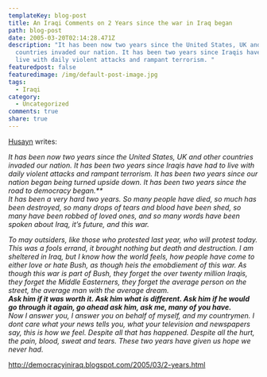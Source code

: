 ```yaml
---
templateKey: blog-post
title: An Iraqi Comments on 2 Years since the war in Iraq began
path: blog-post
date: 2005-03-20T02:14:28.471Z
description: "It has been now two years since the United States, UK and other
  countries invaded our nation. It has been two years since Iraqis have had to
  live with daily violent attacks and rampant terrorism. "
featuredpost: false
featuredimage: /img/default-post-image.jpg
tags:
  - Iraqi
category:
  - Uncategorized
comments: true
share: true
---
```

<!--StartFragment-->

[Husayn](http://democracyiniraq.blogspot.com/) writes:

*It has been now two years since the United States, UK and other countries invaded our nation. It has been two years since Iraqis have had to live with daily violent attacks and rampant terrorism. It has been two years since our nation began being turned upside down. It has been two years since the road to democracy began.**\
It has been a very hard two years. So many people have died, so much has been destroyed, so many drops of tears and blood have been shed, so many have been robbed of loved ones, and so many words have been spoken about Iraq, it’s future, and this war.*

*To may outsiders, like those who protested last year, who will protest today. This was a fools errand, it brought nothing but death and destruction. I am sheltered in Iraq, but I know how the world feels, how people have come to either love or hate Bush, as though heis the emobdiement of this war. As though this war is part of Bush, they forget the over twenty million Iraqis, they forget the Middle Easterners, they forget the average person on the street, the average man with the average dream.**\
Ask him if it was worth it. Ask him what is different. Ask him if he would go through it again, go ahead ask him, ask me, many of you have.**\
Now I answer you, I answer you on behalf of myself, and my countrymen. I dont care what your news tells you, what your television and newspapers say, this is how we feel. Despite all that has happened. Despite all the hurt, the pain, blood, sweat and tears. These two years have given us hope we never had.*

<http://democracyiniraq.blogspot.com/2005/03/2-years.html>

<!--EndFragment-->